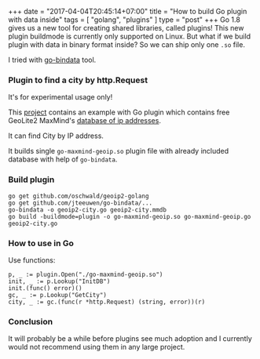 +++
date = "2017-04-04T20:45:14+07:00"
title = "How to build Go plugin with data inside"
tags = [ "golang", "plugins" ]
type = "post"
+++
Go 1.8 gives us a new tool for creating shared libraries, called plugins! This new plugin buildmode is currently only supported on Linux. But what if we build plugin with data in binary format inside? So we can ship only one `.so` file.

I tried with [go-bindata](https://github.com/jteeuwen/go-bindata) tool.

### Plugin to find a city by http.Request

It's for experimental usage only!

This [project](https://github.com/plutov/go-maxmind-geoip) contains an example with Go plugin which contains free GeoLite2 MaxMind's [database of ip addresses](http://dev.maxmind.com/geoip/geoip2/geolite2/).

It can find City by IP address.

It builds single `go-maxmind-geoip.so` plugin file with already included database with help of `go-bindata`.

### Build plugin

```
go get github.com/oschwald/geoip2-golang
go get github.com/jteeuwen/go-bindata/...
go-bindata -o geoip2-city.go geoip2-city.mmdb
go build -buildmode=plugin -o go-maxmind-geoip.so go-maxmind-geoip.go geoip2-city.go
```

### How to use in Go

Use functions:
```
p, _ := plugin.Open("./go-maxmind-geoip.so")
init, _ := p.Lookup("InitDB")
init.(func() error)()
gc, _ := p.Lookup("GetCity")
city, _ := gc.(func(r *http.Request) (string, error))(r)
```

### Conclusion

It will probably be a while before plugins see much adoption and I currently would not recommend using them in any large project.
